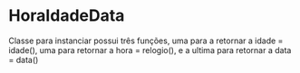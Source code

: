 # HoraIdadeData
Classe para instanciar 
possui três funções, uma para a retornar a idade = idade(),
uma para retornar a hora = relogio(), 
e a ultima para retornar a data = data()
